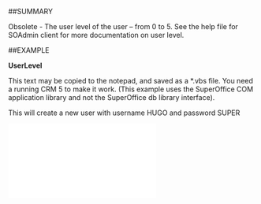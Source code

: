 

##SUMMARY

Obsolete - The user level of the user – from 0 to 5. See the help file for SOAdmin client for more documentation on user level.


##EXAMPLE

**UserLevel**

This text may be copied to the notepad, and saved as a *.vbs file. You need a running CRM 5 to make it work. (This example uses the SuperOffice COM application library and not the SuperOffice db library interface). 



This will create a new user with username HUGO and password SUPER

![](../../Examples/vbs/SOUser.UserLevel.vbs.txt)





